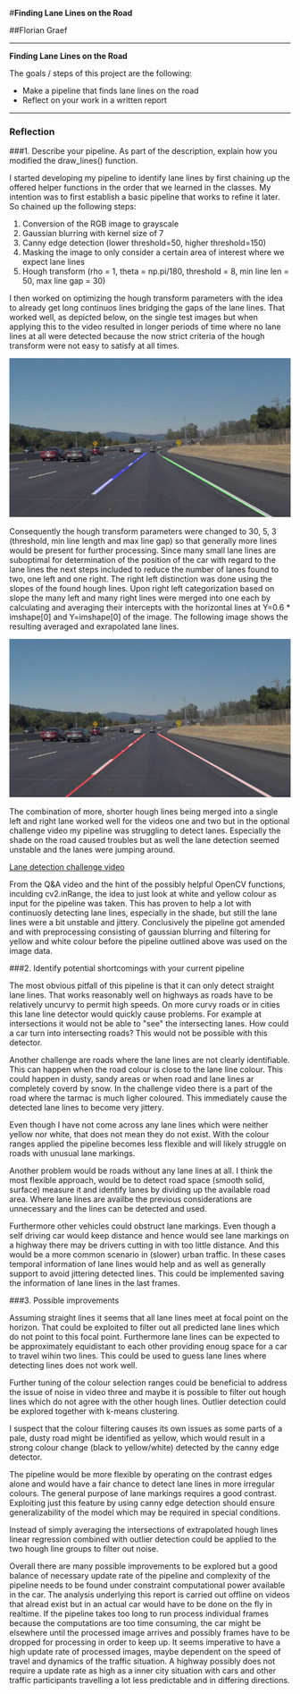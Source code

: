 #**Finding Lane Lines on the Road** 

##Florian Graef

---

**Finding Lane Lines on the Road**

The goals / steps of this project are the following:
* Make a pipeline that finds lane lines on the road
* Reflect on your work in a written report


[//]: # (Image References)

[image1]: ./test_images/generated/10/solidWhiteCurve.jpg_final_10.png "Phase 3"
[image2]: ./test_images/generated/05/solidWhiteCurve.jpg_final_05.png "Phase 1"

---

### Reflection

###1. Describe your pipeline. As part of the description, explain how you modified the draw_lines() function.


I started developing my pipeline to identify lane lines by first chaining up the offered helper functions in the order that we learned in the classes. My intention was to first establish a basic pipeline that works to refine it later. So chained up the following steps:

1. Conversion of the RGB image to grayscale
2. Gaussian blurring with kernel size of 7
3. Canny edge detection (lower threshold=50, higher threshold=150)
4. Masking the image to only consider a certain area of interest where we expect lane lines
5. Hough transform (rho = 1, theta = np.pi/180, threshold = 8, min line len = 50, max line gap = 30) 

I then worked on optimizing the hough transform parameters with the idea to already get long continuos lines bridging the gaps of the lane lines. That worked well, as depicted below, on the single test images but when applying this to the video resulted in longer periods of time where no lane lines at all were detected because the now strict criteria of the hough transform were not easy to satisfy at all times.

![alt text][image2]

Consequently the hough transform parameters were changed to 30, 5,  3 (threshold, min line length and max line gap) so that generally more lines would be present for further processing.
Since many small lane lines are suboptimal for determination of the position of the car with regard to the lane lines the next steps included to reduce the number of lanes found to two, one left and one right.
The right left distinction was done using the slopes of the found hough lines. Upon right left categorization based on slope the many left and many right lines were merged into one each by calculating and averaging their intercepts with the horizontal lines at Y=0.6 * imshape[0] and Y=imshape[0] of the image. The following image shows the resulting averaged and exrapolated lane lines.

![alt text][image1]

The combination of more, shorter hough lines being merged into a single left and right lane worked well for the videos one and two but in the optional challenge video my pipeline was struggling to detect lanes. Especially the shade on the road caused troubles but as well the lane detection seemed unstable and the lanes were jumping around.

[Lane detection challenge video](https://youtu.be/4xiseh_v5_g)

From the Q&A video and the hint of the possibly helpful OpenCV functions, inculding cv2.inRange, the idea to just look at white and yellow colour as input for the pipeline was taken.
This has proven to help a lot with continuosly detecting lane lines, especially in the shade, but still the lane lines were a bit unstable and jittery.
Conclusively the pipeline got amended and with preprocessing consisting of gaussian blurring and filtering for yellow and white colour before the pipeline outlined above was used on the image data.

###2. Identify potential shortcomings with your current pipeline

The most obvious pitfall of this pipeline is that it can only detect straight lane lines. That works reasonably well on highways as roads have to be relatively uncurvy to permit high speeds. On more curvy roads or in cities this lane line detector would quickly cause problems. For example at intersections it would not be able to "see" the intersecting lanes. How could a car turn into intersecting roads? This would not be possible with this detector.

Another challenge are roads where the lane lines are not clearly identifiable. This can happen when the road colour is close to the lane line colour. This could happen in dusty, sandy areas or when road and lane lines ar completely coverd by snow. In the challenge video there is a part of the road where the tarmac is much ligher coloured. This immediately cause the detected lane lines to become very jittery.

Even though I have not come across any lane lines which were neither yellow nor white, that does not mean they do not exist. With the colour ranges applied the pipeline becomes less flexible and will likely struggle on roads with unusual lane markings. 

Another problem would be roads without any lane lines at all. I think the most flexible approach, would be to detect road space (smooth solid, surface) measure it and identify lanes by dividing up the available road area. Where lane lines are availbe the previous considerations are unnecessary and the lines can be detected and used.

Furthermore other vehicles could obstruct lane markings. Even though a self driving car would keep distance and hence would see lane markings on a highway there may be drivers cutting in with too little distance. And this would be a more common scenario in (slower) urban traffic.
In these cases temporal information of lane lines would help and as well as generally support to avoid jittering detected lines. This could be implemented saving the information of lane lines in the last frames.

###3. Possible improvements

Assuming straight lines it seems that all lane lines meet at focal point on the horizon. That could be exploited to filter out all predicted lane lines which do not point to this focal point. Furthermore lane lines can be expected to be approximately equidistant to each other providing enoug space for a car to travel wihin two lines. This could be used to guess lane lines where detecting lines does not work well.

Further tuning of the colour selection ranges could be beneficial to address the issue of noise in video three and maybe it is possible to filter out hough lines which do not agree with the other hough lines. Outlier detection could be explored together with k-means clustering. 

I suspect that the colour filtering causes its own issues as some parts of a pale, dusty road might be identified as yellow, which would result in a strong colour change (black to yellow/white) detected by the canny edge detector.

The pipeline would be more flexible by operating on the contrast edges alone and would have a fair chance to detect lane lines in more irregular colours. The general purpose of lane markings requires a good contrast. Exploiting just this feature by using canny edge detection should ensure generalizability of the model which may be required in special conditions.

Instead of simply averaging the intersections of extrapolated hough lines linear regression combined with outlier detection could be applied to the two hough line groups to filter out noise.

Overall there are many possible improvements to be explored but a good balance of necessary update rate of the pipeline and complexity of the pipeline needs to be found under constraint computational power available in the car. 
The analysis underlying this report is carried out offline on videos that alread exist but in an actual car would have to be done on the fly in realtime. If the pipeline takes too long to run process individual frames because the computations are too time consuming, the car might be elsewhere until the processed image arrives and possibly frames have to be dropped for processing in order to keep up. It seems imperative to have a high update rate of processed images, maybe dependent on the speed of travel and dynamics of the traffic situation. A highway possibly does not require a update rate as high as a inner city situation with cars and other traffic participants travelling a lot less predictable and in differing directions.
